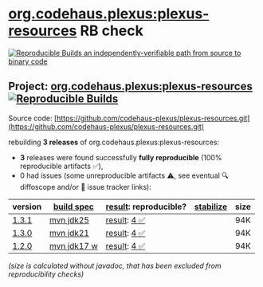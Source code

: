 [org.codehaus.plexus:plexus-resources](https://central.sonatype.com/artifact/org.codehaus.plexus/plexus-resources/versions) RB check
=======

[![Reproducible Builds](https://reproducible-builds.org/images/logos/rb.svg) an independently-verifiable path from source to binary code](https://reproducible-builds.org/)

## Project: [org.codehaus.plexus:plexus-resources](https://central.sonatype.com/artifact/org.codehaus.plexus/plexus-resources/versions) [![Reproducible Builds](https://img.shields.io/endpoint?url=https://raw.githubusercontent.com/jvm-repo-rebuild/reproducible-central/master/content/org/codehaus/plexus/plexus-resources/badge.json)](https://github.com/jvm-repo-rebuild/reproducible-central/blob/master/content/org/codehaus/plexus/plexus-resources/README.md)

Source code: [https://github.com/codehaus-plexus/plexus-resources.git](https://github.com/codehaus-plexus/plexus-resources.git)

rebuilding **3 releases** of org.codehaus.plexus:plexus-resources:
- **3** releases were found successfully **fully reproducible** (100% reproducible artifacts :white_check_mark:),
- 0 had issues (some unreproducible artifacts :warning:, see eventual :mag: diffoscope and/or :memo: issue tracker links):

| version | [build spec](/BUILDSPEC.md) | [result](https://reproducible-builds.org/docs/jvm/): reproducible? | [stabilize](https://github.com/google/oss-rebuild/blob/main/cmd/stabilize/README.md) | size |
| -- | --------- | ------ | ------ | -- |
| [1.3.1](https://central.sonatype.com/artifact/org.codehaus.plexus/plexus-resources/1.3.1/pom) | [mvn jdk25](plexus-resources-1.3.1.buildspec) | [result](plexus-resources-1.3.1.buildinfo): [4 :white_check_mark: ](plexus-resources-1.3.1.buildcompare) | | 94K |
| [1.3.0](https://central.sonatype.com/artifact/org.codehaus.plexus/plexus-resources/1.3.0/pom) | [mvn jdk21](plexus-resources-1.3.0.buildspec) | [result](plexus-resources-1.3.0.buildinfo): [4 :white_check_mark: ](plexus-resources-1.3.0.buildcompare) | | 94K |
| [1.2.0](https://central.sonatype.com/artifact/org.codehaus.plexus/plexus-resources/1.2.0/pom) | [mvn jdk17 w](plexus-resources-1.2.0.buildspec) | [result](plexus-resources-1.2.0.buildinfo): [4 :white_check_mark: ](plexus-resources-1.2.0.buildcompare) | | 94K |

<i>(size is calculated without javadoc, that has been excluded from reproducibility checks)</i>
